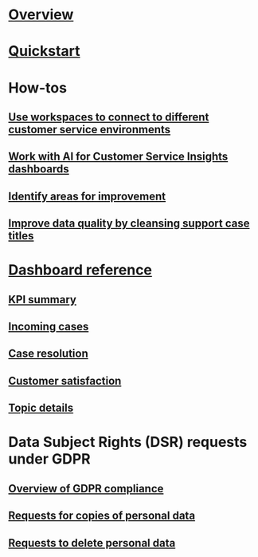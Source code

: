 # [Overview](overview.md)

# [Quickstart](quickstart.md)

# How-tos

## [Use workspaces to connect to different customer service environments](use-workspaces.md)

## [Work with AI for Customer Service Insights dashboards](use-dashboard-sample-data.md)

## [Identify areas for improvement](improve-system.md)

## [Improve data quality by cleansing support case titles](settings.md)

# [Dashboard reference](dashboard-reference.md)

## [KPI summary](dashboard-kpi-summary.md)

## [Incoming cases](dashboard-incoming-cases.md)

## [Case resolution](dashboard-case-resolutions.md)

## [Customer satisfaction](dashboard-CSAT.md)

## [Topic details](dashboard-topic-details.md)

# Data Subject Rights (DSR) requests under GDPR

## [Overview of GDPR compliance](ai-csi-gdpr-summary.md)

## [Requests for copies of personal data ](gdpr-export.md)

## [Requests to delete personal data](gdpr-delete.md)
